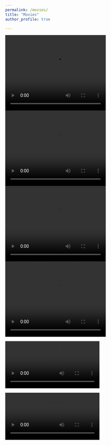 ```yaml
---
permalink: /movies/
title: "Movies"
author_profile: true

---
```


<video width="320" height="240" controls>
  <source src="../movies/Ye_2.mp4" type="video/mp4">
</video>


<video width="320" height="240" controls>
  <source src="movies/Ye_2.mp4" type="video/mp4">
</video>

<video width="320" height="240" controls>
  <source src="https://github.com/dvartany/dvartany.github.io/blob/master/movies/Ye_2.mp4" type="video/mp4">
</video>

<video width="320" height="240" controls>
  <source src="https://github.com/dvartany/dvartany.github.io/blob/master/movies/gwstrain_M13_SFHo_rotating.mp4" type="video/mp4">
</video>

![movie](movies/Ye_2.mp4)

![movie](https://github.com/dvartany/dvartany.github.io/blob/master/movies/Ye_2.mp4)

